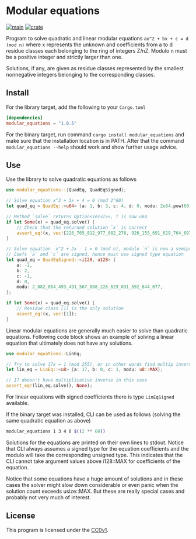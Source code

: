 # Modular equations

[![main](https://github.com/elmomoilanen/Modular-equations/actions/workflows/main.yml/badge.svg)](https://github.com/elmomoilanen/Modular-equations/actions/workflows/main.yml)
[![crate](https://img.shields.io/crates/v/modular_equations.svg?logo=rust&color=orange)](https://crates.io/crates/modular_equations)

Program to solve quadratic and linear modular equations `ax^2 + bx + c = d (mod n)` where x represents the unknown and coefficients from a to d residue classes each belonging to the ring of integers Z/nZ. Modulo n must be a positive integer and strictly larger than one.

Solutions, if any, are given as residue classes represented by the smallest nonnegative integers belonging to the corresponding classes.

## Install ##

For the library target, add the following to your `Cargo.toml`

```toml
[dependencies]
modular_equations = "1.0.5"
```

For the binary target, run command `cargo install modular_equations` and make sure that the installation location is in PATH. After that the command `modular_equations --help` should work and show further usage advice.

## Use ##

Use the library to solve quadratic equations as follows

```rust
use modular_equations::{QuadEq, QuadEqSigned};

// Solve equation x^2 + 3x + 4 = 0 (mod 2^60)
let quad_eq = QuadEq::<u64> {a: 1, b: 3, c: 4, d: 0, modu: 2u64.pow(60)};

// Method `solve` returns Option<Vec<T>>, T is now u64
if let Some(x) = quad_eq.solve() {
    // Check that the returned solution `x` is correct
    assert_eq!(x, vec![226_765_812_977_082_276, 926_155_691_629_764_697]);
}

// Solve equation -x^2 + 2x - 1 = 0 (mod n), modulo `n` is now a semiprime
// Coefs `a` and `c` are signed, hence must use signed type equation
let quad_eq = QuadEqSigned::<i128, u128> {
    a: -1,
    b: 2,
    c: -1,
    d: 0,
    modu: 2_082_064_493_491_567_088_228_629_031_592_644_077,
};

if let Some(x) = quad_eq.solve() {
    // Residue class [1] is the only solution
    assert_eq!(x, vec![1]);
}
```

Linear modular equations are generally much easier to solve than quadratic equations. Following code block shows an example of solving a linear equation that ultimately does not have any solutions.

```rust
use modular_equations::LinEq;

// Try to solve 17x = 1 (mod 255), or in other words find multip inverse for 17
let lin_eq = LinEq::<u8> {a: 17, b: 0, c: 1, modu: u8::MAX};

// 17 doesn't have multiplicative inverse in this case
assert_eq!(lin_eq.solve(), None);
```

For linear equations with signed coefficients there is type `LinEqSigned` available.

If the binary target was installed, CLI can be used as follows (solving the same quadratic equation as above)

```bash
modular_equations 1 3 4 0 $((2 ** 60))
```

Solutions for the equations are printed on their own lines to stdout. Notice that CLI always assumes a signed type for the equation coefficients and the modulo will take the corresponding unsigned type. This indicates that the CLI cannot take argument values above i128::MAX for coefficients of the equation.

Notice that some equations have a huge amount of solutions and in these cases the solver might slow down considerable or even panic when the solution count exceeds usize::MAX. But these are really special cases and probably not very much of interest.

## License ##

This program is licensed under the [CC0v1](https://github.com/elmomoilanen/Modular-equations/blob/main/LICENSE).
